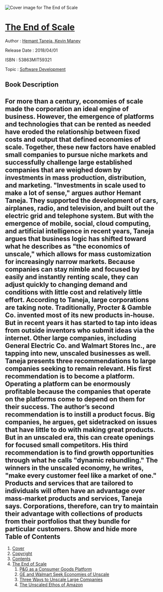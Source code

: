 ![Cover image for The End of Scale](https://imgdetail.ebookreading.net/cover/cover/software_development/EB53863MIT59321.jpg)

[The End of Scale](https://ebookreading.net/view/book/The+End+of+Scale-EB53863MIT59321_1.html "The End of Scale")
====================================================================================================================

Author : [Hemant Taneja](https://ebookreading.net/search/author/Hemant+Taneja),[ Kevin Maney](https://ebookreading.net/search/author/+Kevin+Maney)

Release Date : 2018/04/01

ISBN : 53863MIT59321

Topic : [Software Development](https://ebookreading.net/search/category/software-development)

Book Description
-----------------

 For more than a century, economies of scale made the corporation an ideal engine of business. However, the emergence of platforms and technologies that can be rented as needed have eroded the relationship between fixed costs and output that defined economies of scale. Together, these new factors have enabled small companies to pursue niche markets and successfully challenge large established  companies that are weighed down by investments in mass production, distribution, and marketing.  "Investments in scale used to make a lot of sense," argues author Hemant Taneja. They supported the development of cars, airplanes, radio, and television, and built out the electric grid and telephone system. But with the emergence of mobile, social, cloud computing, and artificial intelligence in recent years, Taneja argues that business logic has shifted toward what he describes as "the economics of unscale," which allows for mass customization for increasingly narrow markets. Because companies can stay nimble and focused by easily and instantly renting scale, they can adjust quickly to changing demand and conditions with little cost and relatively little effort.  According to Taneja, large corporations are taking note. Traditionally, Procter & Gamble Co. invented most of its new products in-house. But in recent years it has started to tap into ideas from outside inventors who submit ideas via the internet. Other large companies, including General Electric Co. and Walmart Stores Inc., are tapping into new, unscaled businesses as well.  Taneja presents three recommendations to large companies seeking to remain relevant. His first recommendation is to become a platform. Operating a platform can be enormously profitable because the companies that operate on the platforms come to depend on them for their success. The author&#8217;s second recommendation is to instill a product focus. Big companies, he argues, get sidetracked on issues that have little to do with making great products. But in an unscaled era, this can create openings for focused small competitors. His third recommendation is to find growth opportunities through what he calls "dynamic rebundling." The winners in the unscaled economy, he writes, "make every customer feel like a market of one." Products and services that are tailored to individuals will often have an advantage over mass-market products and services, Taneja says. Corporations, therefore, can try to maintain their advantage with collections of products from their portfolios that they bundle for particular customers.        Show and hide more                
Table of Contents
-----------------

1. [Cover](https://ebookreading.net/view/book/The+End+of+Scale-EB53863MIT59321_1.html)
1. [Copyright](https://ebookreading.net/view/book/The+End+of+Scale-EB53863MIT59321_4.html)
1. [Contents](https://ebookreading.net/view/book/The+End+of+Scale-EB53863MIT59321_2.html)
1. [The End of Scale](https://ebookreading.net/view/book/The+End+of+Scale-EB53863MIT59321_3.html)
    1. [P&amp;G as a Consumer Goods Platform](https://ebookreading.net/view/book/The+End+of+Scale-EB53863MIT59321_3.html#h1-1)
    1. [GE and Walmart Seek Economies of Unscale](https://ebookreading.net/view/book/The+End+of+Scale-EB53863MIT59321_3.html#h1-2)
    1. [Three Ways to Unscale Large Companies](https://ebookreading.net/view/book/The+End+of+Scale-EB53863MIT59321_3.html#h1-3)
    1. [The Unscaled Ethos of Amazon](https://ebookreading.net/view/book/The+End+of+Scale-EB53863MIT59321_3.html#h1-4)
